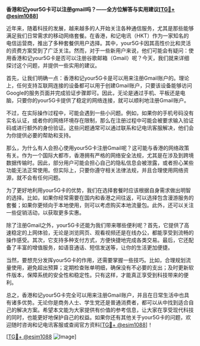 **香港和记your5G卡可以注册gmail吗？——全方位解答与实用建议[[TG💪+ @esim1088](https://t.me/s/esim1088)]**

近年来，随着科技的发展，越来越多的人开始关注各种通信服务，尤其是那些能够满足我们日常需求的移动网络套餐。在香港，和记电讯（HKT）作为一家知名的电信运营商，推出了多种套餐供用户选择。其中，your5G卡因其高性价比和灵活的资费方案受到了广泛关注。然而，对于一些新用户来说，他们可能会有疑问：使用香港和记your5G卡是否可以注册谷歌邮箱（Gmail）呢？今天，我们就来详细探讨这个问题，并提供一些实用的建议。

首先，让我们明确一点：香港和记your5G卡是可以用来注册Gmail账户的。理论上，任何支持互联网连接的设备都可以用于创建Gmail账户，只要该设备能够访问Google的服务页面并完成验证步骤即可。因此，无论是通过手机、平板还是电脑，只要你的your5G卡提供了稳定的网络连接，就可以顺利地注册Gmail账户。

不过，在实际操作过程中，可能会遇到一些小问题。例如，如果你的手机号码没有实名认证，或者你的网络环境存在限制，那么在注册过程中可能会被要求输入验证码或进行额外的身份验证。这些问题通常可以通过联系和记电讯客服解决，他们会为你提供必要的帮助和支持。

那么，为什么有人会担心使用your5G卡注册Gmail呢？这可能与香港的网络政策有关。作为一个国际大都市，香港拥有严格的网络安全法规，尤其是在涉及到跨境数据传输时。因此，部分用户可能会担心自己的隐私信息会被泄露，或者担心某些功能无法正常使用。但实际上，只要你遵守相关法律法规，并且合理使用网络资源，就不会有任何问题。

为了更好地利用your5G卡的优势，我们在选择套餐时应该根据自身需求做出明智的选择。比如，如果你经常需要在国内和香港之间往返，可以选择包含漫游服务的套餐；如果你更倾向于本地使用，则可以考虑购买本地流量包。此外，还可以关注一些促销活动，以获取更多实惠。

除了注册Gmail之外，your5G卡还能为我们带来哪些便利呢？首先，它提供了高速稳定的上网体验，无论是浏览网页、观看视频还是在线办公，都能享受到流畅的操作感受。其次，它支持多种支付方式，方便快捷地完成各类交易。最后，它还配备了丰富的增值服务，如语音通话、短信发送等，让你的生活更加便捷。

当然，要想充分发挥your5G卡的作用，还需要掌握一些技巧。比如，合理规划流量使用，避免超出预算；定期检查账单明细，确保没有不必要的支出；及时更新软件版本，保障系统的安全性和稳定性。只有这样，才能真正享受到科技带来的便利。

总之，香港和记your5G卡完全可以用来注册Gmail账户，并且在日常生活中也具有诸多优势。无论你是商务人士、学生党还是普通消费者，都可以从中找到适合自己的解决方案。希望本文能为大家提供有价值的参考信息，让大家在享受现代科技的同时，也能更好地保护自己的权益。如果你还有其他关于your5G卡的问题，欢迎随时咨询和记电讯客服或查阅官方资料[[TG💪+ @esim1088](https://t.me/s/esim1088)]！

[[TG💪+ @esim1088](https://t.me/s/esim1088) ![Image](https://i.postimg.cc/4NQfJmqS/Snipaste-2025-05-13-00-14-12.png)]